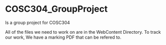 # COSC304_GroupProject
Is a group project for COSC304

All of the files we need to work on are in the WebContent Directory. To track our work, We have a marking PDF that can be refered to.
